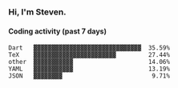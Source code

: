 ### Hi, I'm Steven.

#### Coding activity (past 7 days)
```
Dart   ▓▓▓▓▓▓▓▓▓▓▓▓▓▓▓▓▓▓▓▓▓▓▓▓▓▓▓▓▓▓  35.59%
TeX    ▓▓▓▓▓▓▓▓▓▓▓▓▓▓▓▓▓▓▓▓▓▓▓         27.44%
other  ▓▓▓▓▓▓▓▓▓▓▓                     14.06%
YAML   ▓▓▓▓▓▓▓▓▓▓▓                     13.19%
JSON   ▓▓▓▓▓▓▓▓                         9.71%
```
